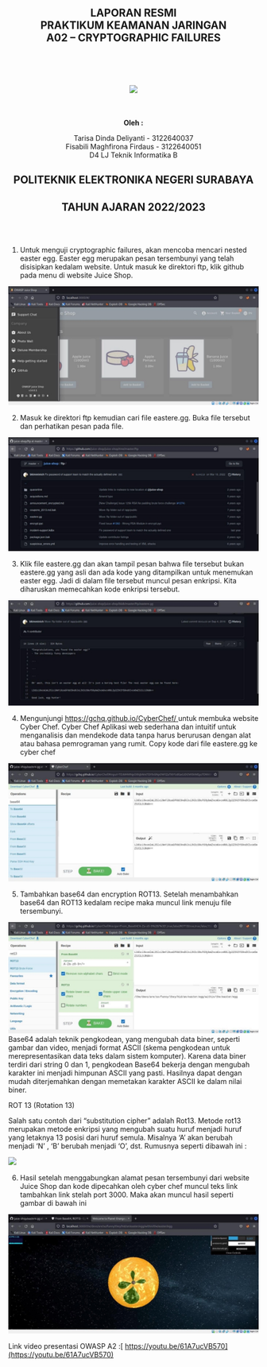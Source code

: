 ﻿<div align='center'>
<h2>LAPORAN RESMI <br> PRAKTIKUM KEAMANAN JARINGAN <br> A02 – CRYPTOGRAPHIC FAILURES</h2>
<br><br><br>

![](Aspose.Words.b8a6d890-8893-40f2-9c73-9e21a91819f5.001.png)

<br><br>
<b>Oleh :</b>

Tarisa Dinda Deliyanti - 3122640037 <br> Fisabili Maghfirona Firdaus - 3122640051 <br> D4 LJ Teknik Informatika B

<h2>POLITEKNIK ELEKTRONIKA NEGERI SURABAYA</h2>

<h2>TAHUN AJARAN 2022/2023</h2>
</div>
<br><br>

1. Untuk menguji cryptographic failures, akan mencoba mencari nested easter egg. Easter egg merupakan pesan tersembunyi yang telah disisipkan kedalam website. Untuk masuk ke direktori ftp, klik github pada menu di website Juice Shop. 

![](Aspose.Words.b8a6d890-8893-40f2-9c73-9e21a91819f5.002.jpeg)

2. Masuk ke direktori ftp kemudian cari file eastere.gg. Buka file tersebut dan perhatikan pesan pada file. 

![](Aspose.Words.b8a6d890-8893-40f2-9c73-9e21a91819f5.003.jpeg)

3. Klik file eastere.gg dan akan tampil pesan bahwa file tersebut bukan eastere.gg yang asli dan ada kode yang ditampilkan untuk menemukan easter egg. Jadi di dalam file tersebut muncul pesan enkripsi. Kita diharuskan memecahkan kode enkripsi tersebut. 

![](Aspose.Words.b8a6d890-8893-40f2-9c73-9e21a91819f5.004.jpeg)

4. Mengunjungi [ https://gchq.github.io/CyberChef/ ](https://gchq.github.io/CyberChef/) untuk  membuka  website  Cyber  Chef. Cyber Chef Aplikasi web sederhana dan intuitif untuk menganalisis dan mendekode data tanpa harus berurusan dengan alat atau bahasa pemrograman yang rumit. Copy kode dari file eastere.gg ke cyber chef 

![](Aspose.Words.b8a6d890-8893-40f2-9c73-9e21a91819f5.005.jpeg)

5. Tambahkan  base64 dan encryption ROT13. Setelah menambahkan base64 dan ROT13 kedalam recipe maka muncul link menuju file tersembunyi. 

![](Aspose.Words.b8a6d890-8893-40f2-9c73-9e21a91819f5.006.jpeg)
<br>Base64 adalah teknik pengkodean, yang mengubah data biner, seperti gambar dan video, menjadi format ASCII (skema pengkodean untuk merepresentasikan data teks dalam sistem komputer). Karena data biner terdiri dari string 0 dan 1, pengkodean Base64 bekerja dengan mengubah karakter ini menjadi himpunan ASCII yang pasti. Hasilnya dapat dengan mudah diterjemahkan dengan memetakan karakter ASCII ke dalam nilai biner. 

ROT 13 (Rotation 13) 

Salah satu contoh dari “substitution cipher” adalah Rot13. Metode rot13 merupakan metode enkripsi  yang mengubah suatu huruf menjadi huruf yang letaknya 13 posisi  dari huruf semula. Misalnya ‘A’ akan berubah menjadi ‘N’ , ‘B’ berubah menjadi ‘O’, dst. Rumusnya seperti dibawah ini : 

![](Aspose.Words.b8a6d890-8893-40f2-9c73-9e21a91819f5.007.png)

6. Hasil setelah menggabungkan alamat pesan tersembunyi dari website Juice Shop dan kode dipecahkan oleh cyber chef muncul teks link tambahkan link stelah port 3000. Maka akan muncul hasil seperti gambar di bawah ini 

![](Aspose.Words.b8a6d890-8893-40f2-9c73-9e21a91819f5.008.jpeg)

Link video presentasi OWASP A2 :[ https://youtu.be/61A7ucVB570](https://youtu.be/61A7ucVB570) 
